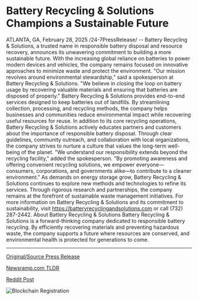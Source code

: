 # Battery Recycling & Solutions Champions a Sustainable Future

ATLANTA, GA, February 28, 2025 /24-7PressRelease/ -- Battery Recycling & Solutions, a trusted name in responsible battery disposal and resource recovery, announces its unwavering commitment to building a more sustainable future. With the increasing global reliance on batteries to power modern devices and vehicles, the company remains focused on innovative approaches to minimize waste and protect the environment.  "Our mission revolves around environmental stewardship," said a spokesperson at Battery Recycling & Solutions. "We believe in closing the loop on battery usage by recovering valuable materials and ensuring that batteries are disposed of properly."  Battery Recycling & Solutions provides end-to-end services designed to keep batteries out of landfills. By streamlining collection, processing, and recycling methods, the company helps businesses and communities reduce environmental impact while recovering useful resources for reuse.  In addition to its core recycling operations, Battery Recycling & Solutions actively educates partners and customers about the importance of responsible battery disposal. Through clear guidelines, community outreach, and collaboration with local organizations, the company strives to nurture a culture that values the long-term well-being of the planet.  "We understand our responsibility extends beyond the recycling facility," added the spokesperson. "By promoting awareness and offering convenient recycling solutions, we empower everyone—consumers, corporations, and governments alike—to contribute to a cleaner environment."  As demands on energy storage grow, Battery Recycling & Solutions continues to explore new methods and technologies to refine its services. Through rigorous research and partnerships, the company remains at the forefront of sustainable waste management initiatives.  For more information on Battery Recycling & Solutions and its commitment to sustainability, visit https://batteryrecyclingandsolutions.com or call (732) 287-2442.  About Battery Recycling & Solutions Battery Recycling & Solutions is a forward-thinking company dedicated to responsible battery recycling. By efficiently recovering materials and preventing hazardous waste, the company supports a future where resources are conserved, and environmental health is protected for generations to come. 

---

[Original/Source Press Release](https://www.24-7pressrelease.com/press-release/520132/battery-recycling-solutions-champions-a-sustainable-future)
                    

[Newsramp.com TLDR](https://newsramp.com/curated-news/battery-recycling-solutions-champions-sustainable-practices-for-a-greener-future/ca721a4be0196f7a21294af5d02d3dd2) 

 



[Reddit Post](https://www.reddit.com/r/newsramp/comments/1j033og/battery_recycling_solutions_champions_sustainable/) 



![Blockchain Registration](https://cdn.newsramp.app/24-7PressRelease/qrcode/252/28/chipF4jp.webp)